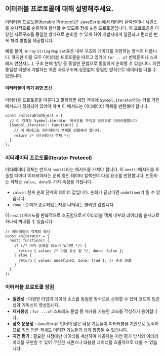 ## 이터러블 프로토콜에 대해 설명해주세요.

이터러블 프로토콜(Iterable Protocol)은 JavaScript에서 데이터 컬렉션이나 시퀸스를 순차적으로 순회하여 탐색할 수 있도록 정해 놓은 프로토콜입니다.
이 프로토콜은 다양한 자료구조를 동일한 방식으로 순회할 수 있게 하여 개발자에게 일관되고 편리한 반복 처리 방법을 제공합니다.

예를 들어, `Array` `String` `Map` `Set`등은 내부 구조와 데이터를 저장하는 방식이 다릅니다.
하지만 이들 모두 이터러블 프로토콜을 따르고 있기에 `for ...of` 반복문이나 스프레드 연산자(...), 구조 분해 할당 등 동일한 문법으로 동일하게 순회할 수 있습니다.
이런 통일성 덕분에 개발자는 어떤 자료구조에 상관없이 동일한 방식으로 데이터를 다룰 수 있습니다.

#### 이터러블이 되기 위한 조건
이터러블 프로토콜을 따른다고 말하려면 해당 객체에 `Symbol.iterator`라는 키를 가진 메서드가 정의되어 있어야 하며 이 메서드는 이터레이터 객체를 반환해야 합니다.
```
const anIterableObject = {
  // 이 객체는 Symbol.iterator 메서드를 가지고 있으므로 이터러블합니다.
  [Symbol.iterator]: function() {
    // 이 메서드는 이터레이터 객체를 반환해야 합니다.
    return /* 이터레이터 객체 */;
  }
};
```

### 이터레이터 프로토콜(Iterator Protocol)
이터레이터 객체는 반드시 `next()`라는 메서드를 가져야 합니다.
이 `next()`메서드를 호출할 때마다 이터레이터는 순회 중인 데이터 컬렉션의 다음 요소를 반환합니다.
반환하는 객체는 `value, done`두 가지 속성을 가집니다.
* `value` : 현재 순회 단계의 데이터 값입니다. 순회가 끝났다면 `undefined`가 될 수 있습니다.
* `done` : 순회가 종료되었는지를 나타내는 불리언 값입니다.

이 `next()`메서드를 반복적으로 호출함으로서 이터러블 객체 내부의 데이터를 순서대로 하나씩 꺼내올 수 있습니다.
```
// 이터레이터 객체의 예시
const anIterator = {
  next: function() {
    if (/* 아직 순회할 요소가 있다면 */) {
      return { value: /* 다음 요소 값 */, done: false };
    } else {
      return { value: undefined, done: true }; // 순회 종료
    }
  }
};
```

### 이터러블 프로토콜 장점
* **일관성** : 다양한 타입의 데이터 소스를 동일한 방식으로 순회할 수 있어 코드의 일관성과 가독성이 향상됩니다.
* **재사용성** : `for ...of` 스프레드 문법 등 재사용 가능한 코드를 작성하기 용이합니다.
* **상호 운용성** : JavaScript 언어의 많은 내장 기능들이 이터러블을 기반으로 동작하므로 직접 만든 객체도 이러한 기능들과 쉽게 통합될 수 있습니다.
* **지연 평가** : 필요한 시점에만 데이터를 계산하여 제공하는 지연 평가 방식의 이터레이터를 구현할 수 있어 무한한 시퀸스나 대용량 데이터를 효율적으로 다룰 수 있습니다.
